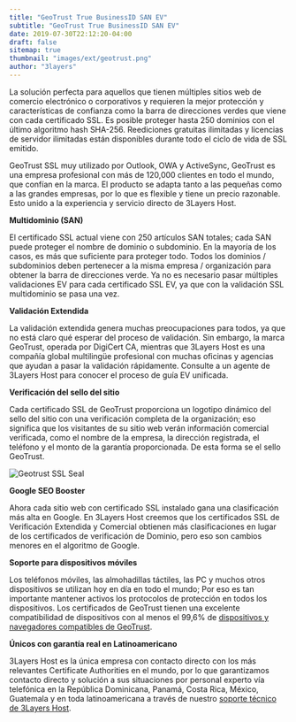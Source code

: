 ```yaml
---
title: "GeoTrust True BusinessID SAN EV"
subtitle: "GeoTrust True BusinessID SAN EV"
date: 2019-07-30T22:12:20-04:00
draft: false
sitemap: true
thumbnail: "images/ext/geotrust.png"
author: "3layers"
---
```


La solución perfecta para aquellos que tienen múltiples sitios web de comercio electrónico o corporativos y requieren la mejor protección y características de confianza como la barra de direcciones verdes que viene con cada certificado SSL. Es posible proteger hasta 250 dominios con el último algoritmo hash SHA-256. Reediciones gratuitas ilimitadas y licencias de servidor ilimitadas están disponibles durante todo el ciclo de vida de SSL emitido.

GeoTrust SSL muy utilizado por Outlook, OWA y ActiveSync, GeoTrust es una empresa profesional con más de 120,000 clientes en todo el mundo, que confían en la marca. El producto se adapta tanto a las pequeñas como a las grandes empresas, por lo que es flexible y tiene un precio razonable. Esto unido a la experiencia y servicio directo de 3Layers Host.

**Multidominio (SAN)**

El certificado SSL actual viene con 250 artículos SAN totales; cada SAN puede proteger el nombre de dominio o subdominio. En la mayoría de los casos, es más que suficiente para proteger todo. Todos los dominios / subdominios deben pertenecer a la misma empresa / organización para obtener la barra de direcciones verde. Ya no es necesario pasar múltiples validaciones EV para cada certificado SSL EV, ya que con la validación SSL multidominio se pasa una vez.

**Validación Extendida**

La validación extendida genera muchas preocupaciones para todos, ya que no está claro qué esperar del proceso de validación. Sin embargo, la marca GeoTrust, operada por DigiCert CA, mientras que 3Layers Host es una compañía global multilingüe profesional con muchas oficinas y agencias que ayudan a pasar la validación rápidamente. Consulte a un agente de 3Layers Host para conocer el proceso de guía EV unificada.

**Verificación del sello del sitio**

Cada certificado SSL de GeoTrust proporciona un logotipo dinámico del sello del sitio con una verificación completa de la organización; eso significa que los visitantes de su sitio web verán información comercial verificada, como el nombre de la empresa, la dirección registrada, el teléfono y el monto de la garantía proporcionada. De esta forma se el sello GeoTrust.

![Geotrust SSL Seal](/images/ext/geotrust-seal.png)

**Google SEO Booster**

Ahora cada sitio web con certificado SSL instalado gana una clasificación más alta en Google. En 3Layers Host creemos que los certificados SSL de Verificación Extendida y Comercial obtienen más clasificaciones en lugar de los certificados de verificación de Dominio, pero eso son cambios menores en el algoritmo de Google.

**Soporte para dispositivos móviles**

Los teléfonos móviles, las almohadillas táctiles, las PC y muchos otros dispositivos se utilizan hoy en día en todo el mundo; Por eso es tan importante mantener activos los protocolos de protección en todos los dispositivos. Los certificados de GeoTrust tienen una excelente compatibilidad de dispositivos con al menos el 99,6% de [dispositivos y navegadores compatibles de GeoTrust](https://3layers.host/blog/compatibilidad-de-dispositivos-con-ssl/).

**Únicos con garantía real en Latinoamericano**

3Layers Host es la única empresa con contacto directo con los más relevantes Certificate Authorities en el mundo, por lo que garantizamos contacto directo y solución a sus situaciones por personal experto vía telefónica en la República Dominicana, Panamá, Costa Rica, México, Guatemala y en toda latinoamericana a través de nuestro [soporte técnico de 3Layers Host](https://3layers.host/contact/).
